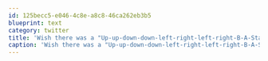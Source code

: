 ```yaml
---
id: 125becc5-e046-4c8e-a8c8-46ca262eb3b5
blueprint: text
category: twitter
title: 'Wish there was a "Up-up-down-down-left-right-left-right-B-A-Start" code in real-life  #godmode #oldschool'
caption: 'Wish there was a "Up-up-down-down-left-right-left-right-B-A-Start" code in real-life  <span class="hashtag hashtag_local">#<a href="http://tweettemp.darylchymko.ca/?tag=godmode">godmode</a> <span class="hashtag hashtag_local">#<a href="http://tweettemp.darylchymko.ca/?tag=oldschool">oldschool</a>'
---
```

